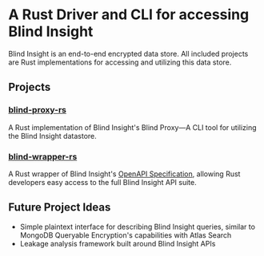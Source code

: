 # A Rust Driver and CLI for accessing Blind Insight

Blind Insight is an end-to-end encrypted data store.
All included projects are Rust implementations for accessing and utilizing this data store.

## Projects

### [blind-proxy-rs](#)

A Rust implementation of Blind Insight's Blind Proxy—A CLI tool for utilizing the Blind Insight datastore. 

### [blind-wrapper-rs](#)

A Rust wrapper of Blind Insight's [OpenAPI Specification](https://docs.blindinsight.io/api-reference/), 
allowing Rust developers easy access to the full Blind Insight API suite.

## Future Project Ideas

- Simple plaintext interface for describing Blind Insight queries, similar to MongoDB Queryable Encryption's capabilities with Atlas Search
- Leakage analysis framework built around Blind Insight APIs

